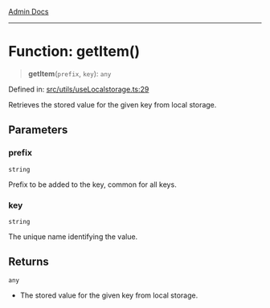 [Admin Docs](/)

***

# Function: getItem()

> **getItem**(`prefix`, `key`): `any`

Defined in: [src/utils/useLocalstorage.ts:29](https://github.com/gautam-divyanshu/talawa-admin/blob/7e5a95aa37ca1c5b95489b6b18ea8cf85fb3559b/src/utils/useLocalstorage.ts#L29)

Retrieves the stored value for the given key from local storage.

## Parameters

### prefix

`string`

Prefix to be added to the key, common for all keys.

### key

`string`

The unique name identifying the value.

## Returns

`any`

- The stored value for the given key from local storage.
